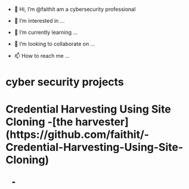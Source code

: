 - 👋 Hi, I’m @faithit am a cybersecurity professional

- 👀 I’m interested in ...
- 🌱 I’m currently learning ...
- 💞️ I’m looking to collaborate on ...
- 📫 How to reach me ...

 <h1>cyber security projects <h1>
 <b>Credential Harvesting Using Site Cloning<b> 
  -[the harvester](https://github.com/faithit/-Credential-Harvesting-Using-Site-Cloning)
  
     -
<!---
faithit/faithit is a ✨ special ✨ repository because its `README.md` (this file) appears on your GitHub profile.
You can click the Preview link to take a look at your changes.
--->

